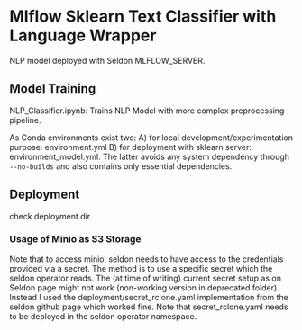 # Mlflow Sklearn Text Classifier with Language Wrapper

NLP model deployed with Seldon MLFLOW_SERVER.

## Model Training

NLP_Classifier.ipynb: Trains NLP Model with more complex preprocessing pipeline.

As Conda environments exist two:
A) for local development/experimentation purpose: environment.yml
B) for deployment with sklearn server: environment_model.yml. The latter avoids any system
dependency through `--no-builds` and also contains only essential dependencies.


## Deployment
check deployment dir.

### Usage of Minio as S3 Storage

Note that to access minio, seldon needs to have access to the credentials
provided via a secret. The method is to use a specific secret which the 
seldon operator reads. The (at time of writing) current secret setup as
on Seldon page might not work (non-working version in deprecated folder). Instead
I used the deployment/secret_rclone.yaml implementation from the seldon github page which
worked fine. Note that secret_rclone.yaml needs to be deployed in the seldon operator
namespace. 
